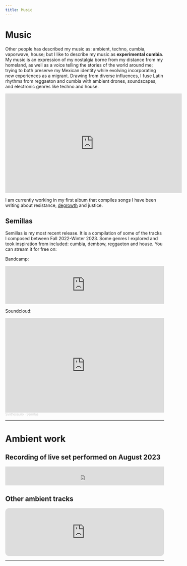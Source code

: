 ```yaml
---
title: Music
---
```


# Music

Other people has described my music as: ambient, techno, cumbia, vaporwave, house; but I like to describe my music as **experimental cumbia**. My music is an expression of my nostalgia borne from my distance from my homeland, as well as a voice telling the stories of the world around me; trying to both preserve my Mexican identity while evolving incorporating new experiences as a migrant. Drawing from diverse influences, I fuse Latin rhythms from reggaeton and cumbia with ambient drones, soundscapes, and electronic genres like techno and house.

<iframe width="560" height="315" src="https://www.youtube.com/embed/3Q0sqvQnllg?si=iOe3oYTFMbdLVLjx" title="YouTube video player" frameborder="0" allow="accelerometer; autoplay; clipboard-write; encrypted-media; gyroscope; picture-in-picture; web-share" referrerpolicy="strict-origin-when-cross-origin" allowfullscreen></iframe>

I am currently working in my first album that compiles songs I have been writing about resistance, [degrowth](https://en.wikipedia.org/wiki/Degrowth#:~:text=The%20idea%20of%20degrowth%20is,increase%20of%20human%20living%20standards.) and justice.

## Semillas

Semillas is my most recent release. It is a compilation of some of the tracks I composed between Fall 2022-Winter 2023. Some genres I explored and took inspiration from included: cumbia, dembow, reggaeton and house. You can stream it for free on:  

Bandcamp:    

<iframe style="border: 0; width: 100%; height: 120px;" src="https://bandcamp.com/EmbeddedPlayer/album=4089123624/size=large/bgcol=333333/linkcol=2ebd35/tracklist=false/artwork=small/transparent=true/" seamless><a href="https://synthesaurio.bandcamp.com/album/semillas">Semillas by Synthesaurio</a></iframe>
  
Soundcloud:  
  
<iframe width="100%" height="300" scrolling="no" frameborder="no" allow="autoplay" src="https://w.soundcloud.com/player/?url=https%3A//api.soundcloud.com/playlists/1615678834&color=%23006100&auto_play=false&hide_related=false&show_comments=true&show_user=true&show_reposts=false&show_teaser=true&visual=true"></iframe><div style="font-size: 10px; color: #cccccc;line-break: anywhere;word-break: normal;overflow: hidden;white-space: nowrap;text-overflow: ellipsis; font-family: Interstate,Lucida Grande,Lucida Sans Unicode,Lucida Sans,Garuda,Verdana,Tahoma,sans-serif;font-weight: 100;"><a href="https://soundcloud.com/synthesaurio" title="Synthesaurio" target="_blank" style="color: #cccccc; text-decoration: none;">Synthesaurio</a> · <a href="https://soundcloud.com/synthesaurio/sets/semillas" title="Semillas" target="_blank" style="color: #cccccc; text-decoration: none;">Semillas</a></div>


--------------------

# Ambient work

## Recording of live set performed on August 2023

<iframe width="100%" height="60" src="https://player-widget.mixcloud.com/widget/iframe/?hide_cover=1&mini=1&feed=%2Fjose-pablo-gomez-v%2F08132023%2F" frameborder="0" ></iframe>

## Other ambient tracks

<iframe style="border-radius:12px" src="https://open.spotify.com/embed/playlist/1Nu8h54tBzvsvjzzxHhITI?utm_source=generator&theme=0" width="100%" height="152" frameBorder="0" allowfullscreen="" allow="autoplay; clipboard-write; encrypted-media; fullscreen; picture-in-picture" loading="lazy"></iframe>

--------------

